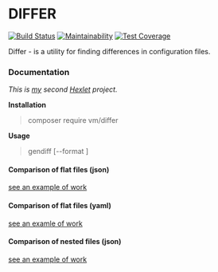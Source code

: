# DIFFER

[![Build Status](https://travis-ci.org/VitaMinKin/php-project-lvl2.svg?branch=master)](https://travis-ci.org/VitaMinKin/php-project-lvl2)
[![Maintainability](https://api.codeclimate.com/v1/badges/0968894b5763787b039c/maintainability)](https://codeclimate.com/github/VitaMinKin/php-project-lvl2/maintainability)
[![Test Coverage](https://api.codeclimate.com/v1/badges/0968894b5763787b039c/test_coverage)](https://codeclimate.com/github/VitaMinKin/php-project-lvl2/test_coverage)

Differ - is a utility for finding differences in configuration files.

### Documentation

*This is [my](https://ru.hexlet.io/u/vitaminkin) second [Hexlet](https://ru.hexlet.io/professions/php/projects/48) project.*

**Installation**
> composer require vm/differ

**Usage**
> gendiff [--format <fmt>] <firstFile> <secondFile>

#### Comparison of flat files (json) 
[see an example of work](https://asciinema.org/a/p9nlLp1iBpbrwvpqHQfBBPDGX)

#### Comparison of flat files (yaml)
[see an examle of work](https://asciinema.org/a/Fxt9s5BnvWaSOND4XFHdNJS8b)

#### Comparison of nested files (json)
[see an example of work](https://asciinema.org/a/N9bxPuo3jJIBmZDOGnpw3WT3y)
